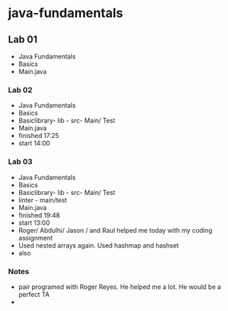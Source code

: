 # java-fundamentals

## Lab 01

- Java Fundamentals
- Basics
- Main.java




### Lab 02
- Java Fundamentals
- Basics
- Basiclibrary- lib - src- Main/ Test
- Main.java
- finished 17:25 
- start 14:00

### Lab 03
- Java Fundamentals
- Basics
- Basiclibrary- lib - src- Main/ Test
- linter - main/test
- Main.java
- finished 19:48
- start 13:00
- Roger/ Abdulhi/ Jason / and Raul helped me today with my coding assignment
- Used nested arrays again. Used hashmap and hashset
- also 
### Notes

- pair programed with Roger Reyes. He helped me a lot. He would be a perfect TA
- 